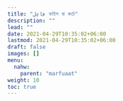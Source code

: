 ```yaml
---
title: "فاعِل ফাইল বা কর্তা"
description: ""
lead: ""
date: 2021-04-29T10:35:02+06:00
lastmod: 2021-04-29T10:35:02+06:00
draft: false
images: []
menu: 
  nahw:
    parent: "marfuaat"
weight: 10
toc: true
---
```



